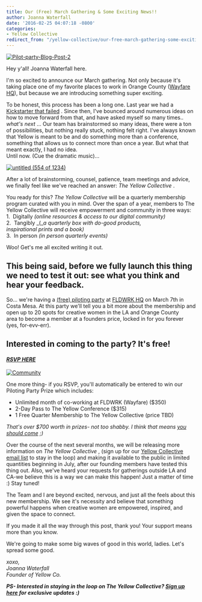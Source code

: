 ```yaml
---
title: Our (Free) March Gathering & Some Exciting News!!
author: Joanna Waterfall
date: '2016-02-25 04:07:18 -0800'
categories:
- Yellow Collective
redirect_from: "/yellow-collective/our-free-march-gathering-some-exciting-news/"
---
```


[![Pilot-party-Blog-Post-2](https://yellow-blog-images.imgix.net/2016/02/Pilot-party-Blog-Post-2.jpg)](https://wayfare.ticketleap.com/yellow-collective-launch-party/dates/Mar-07-2016_at_0730PM)

Hey y'all! Joanna Waterfall here.

I'm so excited to announce our March gathering. Not only because it's taking place one of my favorite places to work in Orange County ([Wayfare HQ](http://wayfare.io/)), but because we are introducing something super exciting.

To be honest, this process has been a long one. Last year we had a [Kickstarter that failed](http://yellowconference.com/2015/05/04/freetofail/) . Since then, I've bounced around numerous ideas on how to move forward from that, and have asked myself so many times..  _what's next_ ... Our team has brainstormed so many ideas, there were a ton of possibilities, but nothing really stuck, nothing felt right. I've always known that Yellow is meant to be and do something more than a conference, something that allows us to connect more than once a year. But what that meant exactly, I had no idea.  
Until now. (Cue the dramatic music)...

[![untitled (554 of 1234)](https://yellow-blog-images.imgix.net/2016/02/untitled-554-of-1234.jpg)](https://yellow-blog-images.imgix.net/2016/02/untitled-554-of-1234.jpg)

After a lot of brainstorming, counsel, patience, team meetings and advice, we finally feel like we've reached an answer: _The Yellow Collective_ .

You ready for this? _The Yellow Collective_ will be a quarterly membership program curated with you in mind. Over the span of a year, members to The Yellow Collective will receive empowerment and community in three ways:  
1\.  Digitally _(online resources & access to our digital community)_  
2\.  Tangibly _(__a quarterly box with do-good products, inspirational prints and a book)_  
3\.  In person _(in person quarterly events)_

Woo! Get's me all excited writing it out.

## This being said, before we fully launch this thing we need to test it out: see what you think and hear your feedback.

So... we're having a [(free) piloting party](https://wayfare.ticketleap.com/yellow-collective-launch-party/dates/Mar-07-2016_at_0730PM) at [FLDWRK HQ](http://wayfare.io/) on March 7th in Costa Mesa. At this party we'll tell you a bit more about the membership and open up to 20 spots for creative women in the LA and Orange County area to become a member at a founders price, locked in for you forever (yes, for-evv-err).

## Interested in coming to the party? It's free!

#### _[RSVP HERE](https://wayfare.ticketleap.com/yellow-collective-launch-party/dates/Mar-07-2016_at_0730PM)_

[![Community](https://yellow-blog-images.imgix.net/2016/02/Community.jpg)](https://yellow-blog-images.imgix.net/2016/02/Community.jpg)

One more thing- if you RSVP, you'll automatically be entered to win our Piloting Party Prize which includes:  
- Unlimited month of co-working​ at FLDWRK (Wayfare) ($350)  
- ​2-Day Pass to The Yellow Conference ($315)  
- 1 Free Quarter Membership to The Yellow Collective​ (price TBD)

_That's over $700 worth in prizes- not too shabby. I think that means [you should come](https://wayfare.ticketleap.com/yellow-collective-launch-party/dates/Mar-07-2016_at_0730PM) ;)_

Over the course of the next several months, we will be releasing more information on _The Yellow Collective_ , (sign up for our [Yellow Collective email list](http://yellowconference.us3.list-manage.com/subscribe?u=3f8e45f74e0653e404965e2ef&id=e811fb1a74) to stay in the loop) and making it available to the public in limited quantities beginning in July, after our founding members have tested this thing out. Also, we've heard your requests for gatherings outside LA and CA-we believe this is a way we can make this happen! Just a matter of time :) Stay tuned! 

The Team and I are beyond excited, nervous, and just all the feels about this new membership. We see it's necessity and believe that something powerful happens when creative women are empowered, inspired, and given the space to connect.

If you made it all the way through this post, thank you! Your support means more than you know.

We're going to make some big waves of good in this world, ladies. Let's spread some good.

_xoxo,  
Joanna Waterfall  
Founder of Yellow Co._

_**PS- Interested in staying in the loop on The Yellow Collective? [Sign up here](http://yellowconference.us3.list-manage.com/subscribe?u=3f8e45f74e0653e404965e2ef&id=e811fb1a74) for exclusive updates :)**_
